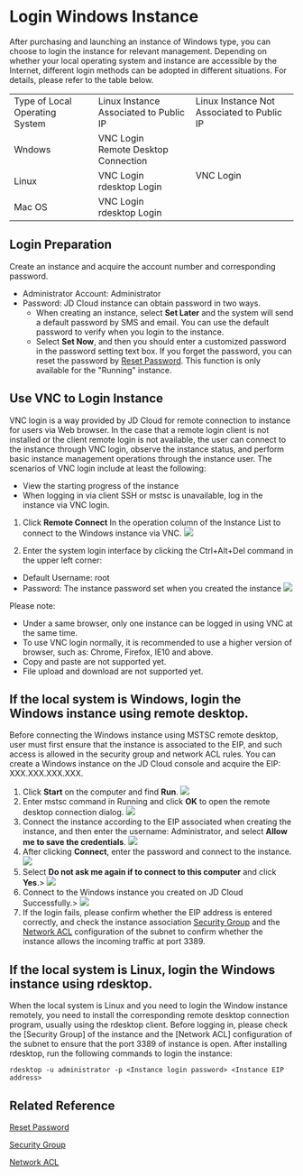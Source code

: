 # Login Windows Instance
After purchasing and launching an instance of Windows type, you can choose to login the instance for relevant management. Depending on whether your local operating system and instance are accessible by the Internet, different login methods can be adopted in different situations. For details, please refer to the table below.
<table>
   <tr>
      <td> Type of Local Operating System</td>
      <td> Linux Instance Associated to Public IP  </td>
      <td> Linux Instance Not Associated to Public IP </td>
   </tr>
   <tr>
      <td> Wndows </td>
      <td> VNC Login<br>Remote Desktop Connection  </td>
      <td rowspan="3"> VNC Login </td>
   </tr>
   <tr>     
      <td> Linux </td>
      <td>VNC Login<br>rdesktop Login   </td>
   </tr>
   <tr>  
      <td> Mac OS    </td>
      <td> VNC Login<br>rdesktop Login </td>
   </tr>
</table>

## Login Preparation
Create an instance and acquire the account number and corresponding password.
* Administrator Account: Administrator
* Password: JD Cloud instance can obtain password in two ways.
  * When creating an instance, select **Set Later** and the system will send a default password by SMS and email. You can use the default password to verify when you login to the instance.
  * Select **Set Now**, and then you should enter a customized password in the password setting text box. If you forget the password, you can reset the password by [Reset Password](../Operation-Guide/Instance/Reset-Password.md). This function is only available for the "Running" instance.

## Use VNC to Login Instance
VNC login is a way provided by JD Cloud for remote connection to instance for users via Web browser. In the case that a remote login client is not installed or the client remote login is not available, the user can connect to the instance through VNC login, observe the instance status, and perform basic instance management operations through the instance user.
The scenarios of VNC login include at least the following:
* View the starting progress of the instance
* When logging in via client SSH or mstsc is unavailable, log in the instance via VNC login.

1. Click **Remote Connect** In the operation column of the Instance List to connect to the Windows instance via VNC.
![](../../../../image/vm/Getting-Start-Linux-Connect-console.png)

2. Enter the system login interface by clicking the Ctrl+Alt+Del command in the upper left corner:
* Default Username: root        
* Password: The instance password set when you created the instance 
![](../../../../image/vm/Getting-Start-Linux-Connect-Windows-VNC.png)

Please note:
* Under a same browser, only one instance can be logged in using VNC at the same time.
* To use VNC login normally, it is recommended to use a higher version of browser, such as: Chrome, Firefox, IE10 and above.
* Copy and paste are not supported yet.
* File upload and download are not supported yet.

## If the local system is Windows, login the Windows instance using remote desktop.
Before connecting the Windows instance using MSTSC remote desktop, user must first ensure that the instance is associated to the EIP, and such access is allowed in the security group and network ACL rules. You can create a Windows instance on the JD Cloud console and acquire the EIP: XXX.XXX.XXX.XXX.
1. Click **Start** on the computer and find **Run**.
![](../../../../image/vm/Getting-Start-Linux-Connect-Windows-menu.png)
2. Enter mstsc command in Running and click **OK** to open the remote desktop connection dialog.
![](../../../../image/vm/Getting-Start-Linux-Connect-Windows-mstsc.png)
3. Connect the instance according to the EIP associated when creating the instance, and then enter the username: Administrator, and select **Allow me to save the credentials**.
![](../../../../image/vm/Getting-Start-Linux-Connect-Windows-mstsc1.png)
4. After clicking **Connect**, enter the password and connect to the instance.
![](../../../../image/vm/Getting-Start-Linux-Connect-Windows-mstsc2.png)
5. Select **Do not ask me again if to connect to this computer** and click **Yes**.>
![](../../../../image/vm/Getting-Start-Linux-Connect-Windows-mstsc3.png)
6. Connect to the Windows instance you created on JD Cloud Successfully.>
![](../../../../image/vm/Getting-Start-Linux-Connect-Windows-mstsc4.png)
7. If the login fails, please confirm whether the EIP address is entered correctly, and check the instance association [Security Group](../Operation-Guide/Security-Group/Overview.md) and the [Network ACL](../../../Networking/Virtual-Private-Cloud/Introduction/Functions/Network-ACL.md) configuration of the subnet to confirm whether the instance allows the incoming traffic at port 3389.


## If the local system is Linux, login the Windows instance using rdesktop.
When the local system is Linux and you need to login the Window instance remotely, you need to install the corresponding remote desktop connection program, usually using the rdesktop client.
Before logging in, please check the [Security Group] of the instance and the [Network ACL] configuration of the subnet to ensure that the port 3389 of instance is open. After installing rdesktop, run the following commands to login the instance:

```
rdesktop -u administrator -p <Instance login password> <Instance EIP address>
```

## Related Reference

[Reset Password](../Operation-Guide/Instance/Reset-Password.md)

[Security Group](../Operation-Guide/Security-Group/Overview.md)

[Network ACL](../../../Networking/Virtual-Private-Cloud/Introduction/Functions/Network-ACL.md)


  [1]: ./images/Getting-Start-Linux-Connect-console.png "Getting-Start-Linux-Connect-console.png"
  [2]: ./images/Getting-Start-Linux-Connect-Windows-VNC.png "Getting-Start-Linux-Connect-Windows-VNC.png"
  [3]: ./images/Getting-Start-Linux-Connect-Windows-menu.png "Getting-Start-Linux-Connect-Windows-menu.png"
  [4]: ./images/Getting-Start-Linux-Connect-Windows-mstsc.png "Getting-Start-Linux-Connect-Windows-mstsc.png"
  [5]: ./images/Getting-Start-Linux-Connect-Windows-mstsc1.png "Getting-Start-Linux-Connect-Windows-mstsc1.png"
  [6]: ./images/Getting-Start-Linux-Connect-Windows-mstsc2.png "Getting-Start-Linux-Connect-Windows-mstsc2.png"
  [7]: ./images/Getting-Start-Linux-Connect-Windows-mstsc3.png "Getting-Start-Linux-Connect-Windows-mstsc3.png"

  [8]: ./images/Getting-Start-Linux-Connect-Windows-mstsc4.png "Getting-Start-Linux-Connect-Windows-mstsc4.png"
